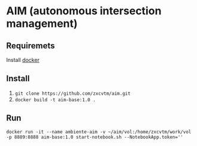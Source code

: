 # AIM (autonomous intersection management)

## Requiremets
   Install [docker](https://www.docker.com/get-started)
## Install

1. `git clone https://github.com/zxcvtm/aim.git`
2. `docker build -t aim-base:1.0 .`

## Run

`docker run -it --name ambiente-aim -v ~/aim/vol:/home/zxcvtm/work/vol -p 8889:8888 aim-base:1.0 start-notebook.sh --NotebookApp.token=''`